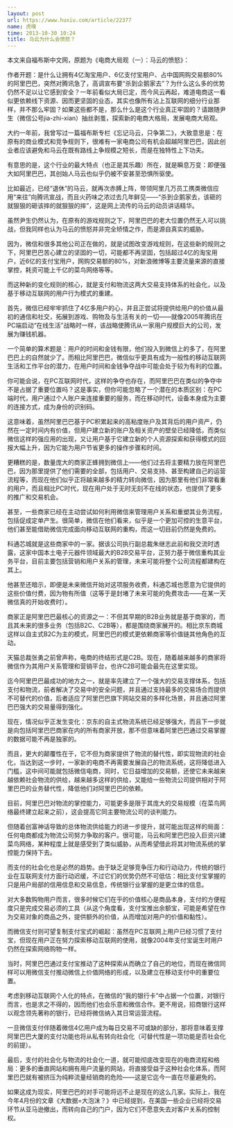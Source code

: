 ```yaml
---
layout: post
url: https://www.huxiu.com/article/22377
name: 虎嗅
time: 2013-10-30 10:24
title: 马云为什么会愤怒？
---
```

本文来自福布斯中文网，原题为《电商大局观（一）：马云的愤怒》：

作者开题：是什么让拥有4亿淘宝用户、6亿支付宝用户、占中国网购交易额80%的阿里巴巴，突然对腾讯急了，高调宣布要“杀到企鹅家去”？为什么这么多的优势仍然不足以让它感到安全？一年前看似大局已定，而今风云再起，难道电商这一看似更依赖线下资源、因而更坚固的业态，其实也像所有沾上互联网的细分行业那样，并不那么牢固？如果这些都不是，那么什么是这个行业真正牢固的？请跟随尹生（微信公号jia-zhi-xian）抽丝剥茧，探索新的电商大格局，发展电商大局观。

大约一年前，我曾写过一篇福布斯专栏《忘记马云，只争第二》，大致意思是：在原有的商业模式和竞争规则下，很难有一家电商公司有机会超越阿里巴巴，因此创业者应该避免和马云在既有路线上争规模之短长，而是在独特性上下功夫。

有意思的是，这个行业的最大特点（也正是其乐趣）所在，就是瞬息万变：即便强大如阿里巴巴，其创始人马云也似乎仍被不安甚至恐惧所驱使。

比如最近，已经“退休”的马云，就再次赤膊上阵，带领阿里几万员工携类微信应用“来往”向腾讯宣战，而且火药味之浓过去几年鲜见——“杀到企鹅家去，该砸的就狠狠的砸该摔的就狠狠的摔”，这是网上流传的马云的动员讲话精华。

虽然尹生仍然认为，在原有的游戏规则之下，阿里巴巴的老大位置仍然无人可以挑战，但我同样也认为马云的愤怒并非完全矫情之作，而是源自真实的威胁。

因为，微信和很多其他公司正在做的，就是试图改变游戏规则，在这些新的规则之下，阿里巴巴苦心建立的坚固的一切，可能都不再坚固，包括超过4亿的淘宝用户，近6亿的支付宝用户，网购交易额的80%，对新浪微博等主要流量来源的直接掌控，耗资可能上千亿的菜鸟网络等等。

而这种新的变化规则的核心，就是支付和物流这两大交易支持体系的社会化，以及基于移动互联网的用户行为模式的重建。

首先，微信已经牢牢抓住了4亿多用户的心，并且正尝试将提供给用户的价值从最初的通信和社交，拓展到游戏、购物及与生活有关的一切——就像2005年腾讯在PC端启动“在线生活”战略时一样，该战略使腾讯从一家用户规模巨大的公司，发展为赚钱机器。

一个简单的算术题是：用户的时间和金钱有限，他们投入到微信上的多了，在阿里巴巴上的自然就少了。而相比阿里巴巴，微信似乎更具有成为一般性的移动互联网生活和工作平台的潜力，在用户时间和金钱争夺战中可能会处于较为有利的位置。

你可能会说，在PC互联网时代，这样的争夺也存在，而阿里巴巴在类似的争夺中不是占据了重要位置吗？这是事实，但你可能忽略了一个潜在的本质区别：在PC端时代，用户通过个人账户来连接重要的服务，而在移动时代，设备本身成为主要的连接方式，成为身份的识别码。

这意味着，虽然阿里巴巴基于PC积累起来的高粘度账户及其背后的用户资产，仍然在一定时间内有价值，但用户建立新的账户及相关资产的壁垒已经降低，而类似微信这样的强应用的出现，又让用户基于它建立新的个人资源探索和获得模式的回报大幅上升，因为它能为用户节省更多的操作步骤和时间。

更糟糕的是，数量庞大的商家正蜂拥到微信上——他们过去将主要精力放在阿里巴巴，因为那里提供了他们需要的全部，包括用户、交易支持、甚至构建自己的运营流程等，而现在他们似乎正将越来越多的精力转向微信，因为那里有他们非常看重的用户，而且相比PC时代，现在用户处于无时无刻不在线的状态，也提供了更多的推广和交易机会。

甚至，一些商家已经在主动尝试如何利用微信来管理用户关系和重塑其业务流程，包括促成定单产生。很简单，微信在他们看来，似乎是一个更加可控的生意平台，他们甚至能借助微信完成面向移动互联网的重构，而这一切目前仍然是免费的。

科通芯城就是这些商家中的一家。据该公司执行副总裁朱继志此前和我交流时透露，这家中国本土电子元器件领域最大的B2B交易平台，正努力基于微信重构其业务平台，目前主要包括营销和用户关系的管理，未来可能将整个公司流程都建构在其上。

他甚至还暗示，即便是未来微信开始对这项服务收费，科通芯城也愿意为它提供的这些价值付费，因为物有所值（这等于是封堵了未来可能的免费攻击——在某一天微信真的开始收费时）。

商家正是阿里巴巴最核心的资源之一：不但其早期的B2B业务就是基于商家的，而且其未来的很多业务（包括B2C、C2B等），都是围绕商家展开的。相比京东商城这样以自主式B2C为主的模式，阿里巴巴的模式更依赖商家等价值链其他角色的互动。

天猫总裁张勇之前曾声称，电商的终结形式是C2B。现在，随着越来越多的商家将微信作为其用户关系管理和营销平台，也许C2B可能会最先在这里实现。

迄今阿里巴巴最成功的地方之一，就是率先建立了一个强大的交易支撑体系，包括支付和物流，前者解决了交易中的安全问题，并且通过支持最多的交易场合而提供不可替代的价值，后者适应了阿里巴巴旗下网站交易的多样化场景，并且通过阿里巴巴强大的交易量得到强化。

现在，情况似乎正发生变化：京东的自主式物流系统已经足够强大，而且下一步就是向包括阿里巴巴商家在内的所有商家开放，那不但意味着阿里巴巴通过交易掌握的数据可能不再是独家的。

而且，更大的颠覆性在于，它不但为商家提供了物流的替代性，即实现物流的社会化，当达到这一步时，一家新的电商不再需要发展自己的物流系统，这将降低进入门槛，这中间可能就包括微信电商，同时，它日益增加的交易额，还使它未来越来越依赖社会物流的供给，越来越多这样的供给，又能给一些物流公司提供相对于阿里巴巴的业务替代性，降低他们对阿里巴巴的依赖。

目前，阿里巴巴对物流的掌控能力，可能更多是限于其庞大的交易规模（在菜鸟网络最终建立起来之前），这会提高它同主要物流公司的谈判能力。

但随着创富神话导致的总体物流供给能力的进一步提升，就可能出现这样的局面：任何电商都成为物流公司努力争取的客户。很可能，马云和阿里巴巴投入巨资兴建菜鸟网络，某种程度上就是感受到了类似威胁，从而希望借此将其对物流系统的掌控能力保持下去。

而支付的社会化也是必然的趋势。由于缺乏足够竞争压力和行动动力，传统的银行业在互联网支付方面行动迟缓，不过它们的优势仍然不可低估：相比支付宝掌握的只是用户局部的信用信息和交易信息，传统银行业掌握的是更立体的信息。

对大多数购物用户而言，很多时候它们在乎的价值核心是商品本身，支付的方便程度只是完成交易必须的工具（从这个角度看，支付宝推出余额宝，可能是希望在作为交易对象的商品之外，提供额外的价值，从而增加对用户的价值和黏性）。

而微信支付则可望复制支付宝式的崛起：虽然在PC互联网上用户已经习惯了支付宝，但现在用户正在努力探索移动互联网的使用，就像2004年支付宝诞生时用户仍然在探索网络购物一样。

当时，阿里巴巴通过支付宝推动了这种探索从而确立了自己的地位，而现在微信同样可以用微信支付推动微信上价值网络的形成，以及建立在移动支付中的重要位置。

考虑到移动互联网个人化的特点，在微信的“我的银行卡”中占据一个位置，对银行而言，也是求之不得的，因而他们也会乐意和微信合作。更不用说，招商银行这样以观念领先著称的银行，已经将微信纳入其日常运营流程。

一旦微信支付伴随着微信4亿用户成为每日交易不可或缺的部分，那将意味着支撑阿里巴巴大厦的支付功能也将从私有转向社会化（可替代性是一项功能是否社会化的前提）。

最后，支付的社会化与物流的社会化一道，就可能彻底改变现在的电商流程和格局：更多的垂直网站和拥有用户流量的网站，将直接受益于这种社会化体系，而阿里巴巴就有被挤压为纯粹流量经销商的危险——这是它迄今一直在尽量避免的。

如果这成为现实，阿里巴巴的对手可能将远不止是现在的这么几家。实际上，我在今年4月份的文章《大数据=大泡沫？》中已经提到，在美国一些企业已经将交易环节从亚马逊撤出，而转向自己的门户，因为它们不愿意失去对客户关系的控制权。

